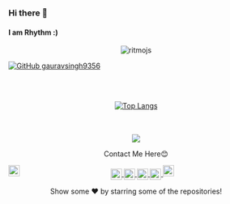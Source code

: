 ### Hi there 👋
#### I am Rhythm  :)

<p align="center"> <img src="https://komarev.com/ghpvc/?username=ritmojs&label=Views&color=blue&style=plastic" alt="ritmojs" /> </p>


[![GitHub gauravsingh9356](https://img.shields.io/github/followers/ritmojs?label=follow&style=social)](https://github.com/ritmojs)
<br/>
<br/>








<br/>


<div align="center">

[![Top Langs](https://github-readme-stats.vercel.app/api/top-langs/?username=ritmojs&theme=merko)](https://github.com/ritmojs)
</div>
<br/>





<br/>
<div align="center">
<img align='center' src='https://github-readme-stats.vercel.app/api?username=ritmojs&show_icons=true&title_color=ffffff&icon_color=55E897&text_color=5EACE1&bg_color=151515'/>
</div>
<div align="center">
<p>Contact Me Here😊</p>
<a href="https://twitter.com/ritmojs">
  <img align="center" alt="Rhythm's Twitter" width="22px" src="https://cdn.jsdelivr.net/npm/simple-icons@v3/icons/twitter.svg" />
</a>
<a href="https://linkedin.com/in/rhythm_verma27/">
  <img align="left" alt="Rhythm's Linkdein" width="22px" src="https://cdn.jsdelivr.net/npm/simple-icons@v3/icons/linkedin.svg" />
</a>
<a href="https://github.com/ritmojs">
  <img align="center" alt="Rhythm's Github" width="22px" src="https://cdn.jsdelivr.net/npm/simple-icons@v3/icons/github.svg" />
</a>

<a href="https://instagram.com/rhythm_verma27/">
  <img align="center" alt="Rhythm's Instagram" width="22px" src="https://cdn.jsdelivr.net/npm/simple-icons@v3/icons/instagram.svg" />
</a>
<a href="https://codepen.io/ritmojs">
  <img align="center" alt="rhythm's Codepen" width="22px" src="https://cdn.jsdelivr.net/npm/simple-icons@v3/icons/codepen.svg" />
</a>
<a align='center' href="https://dev.to/ritmojs">
  <img src="https://d2fltix0v2e0sb.cloudfront.net/dev-badge.svg" alt="Rhythm's DEV Profile"  width="22px">
</a>
</div>
<div align='center'>
 <p>Show some ❤️ by starring some of the repositories!<p>
  </div>
